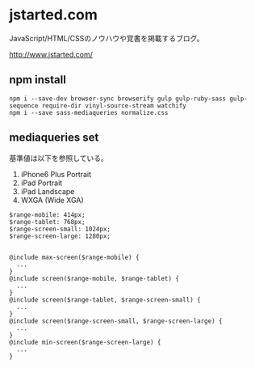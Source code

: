 # jstarted.com

JavaScript/HTML/CSSのノウハウや覚書を掲載するブログ。

http://www.jstarted.com/

## npm install

```
npm i --save-dev browser-sync browserify gulp gulp-ruby-sass gulp-sequence require-dir vinyl-source-stream watchify 
npm i --save sass-mediaqueries normalize.css
```

## mediaqueries set

基準値は以下を参照している。

1. iPhone6 Plus Portrait
2. iPad Portrait
3. iPad Landscape
4. WXGA (Wide XGA)

```
$range-mobile: 414px;
$range-tablet: 768px;
$range-screen-small: 1024px;
$range-screen-large: 1280px;


@include max-screen($range-mobile) {
  ...
}
@include screen($range-mobile, $range-tablet) {
  ...
}
@include screen($range-tablet, $range-screen-small) {
  ...
}
@include screen($range-screen-small, $range-screen-large) {
  ...
}
@include min-screen($range-screen-large) {
  ...
}
```

